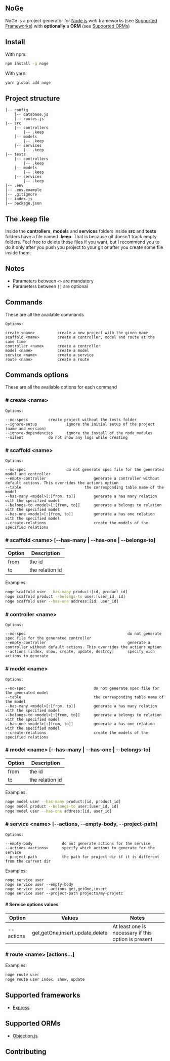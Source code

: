 
## NoGe
NoGe is a project generator for [Node.js](https://nodejs.org) web frameworks (see [Supported Frameworks](#supported-frameworks)) with **optionally** a **ORM** (see [Supoorted ORMs](#supported-orms))

## Install

With npm:
```bash
npm install -g noge
```
With yarn:
```bash
yarn global add noge
```

## Project structure
```
|-- config
	|-- database.js
	|-- routes.js
|-- src
	|-- controllers 
		|-- .keep
	|-- models
		|-- .keep
	|-- services
		|-- .keep
|-- tests
	|-- controllers
		|-- .keep
	|-- models
		|-- .keep
	|-- services
		|-- .keep
|-- .env
|-- .env.example
|-- .gitignore
|-- index.js
|-- package.json
```
## The .keep file

Inside the **controllers**, **models** and **services** folders inside **src** and **tests** folders have a file named **.keep**. That is because git doesn't track empty folders. 
Feel free to delete these files if you want, but I recommend you to do it only after you push you project to your git or after you create some file inside them.

## Notes
- Parameters between `<>` are mandatory
- Parameters between `[]` are optional

## Commands

These are all the available commands

```
Options:

create <name>          create a new project with the given name
scaffold <name>        create a controller, model and route at the same time
controller <name>      create a controller
model <name>           create a model
service <name>         create a service
route <name>           create a route
```

## Commands options
These are all the available options for each command

### # create \<name\>

```
Options:

--no-specs 		   create project without the tests folder
--ignore-setup             ignore the initial setup of the project (name and version)
--ignore-dependencies      ignore the install of the node_modules
--silent 		   do not show any logs while creating
```

### # scaffold \<name\>

```
Options:

--no-spec			       do not generate spec file for the generated model and controller
--empty-controller                     generate a controller without default actions. This overrides the actions option
--table                   	       the corresponding table name of the model
--has-many <model>[:[from, to]]	       generate a has many relation with the specified model
--belongs-to <model>[:[from, to]]      generate a belongs to relation with the specified model
--has-one <model>[:[from, to]]         generate a has one relation with the specified model
--create-relations                     create the models of the specified relations
```

### # scaffold \<name\> [--has-many | --has-one | --belongs-to]
| Option | Description |
| -- | -- |
| from | the id |
| to | the relation id |

Examples:

```bash
noge scaffold user --has-many product:[id, product_id]
noge scaffold product --belongs-to user:[user_id, id]
noge scaffold user --has-one address:[id, user_id]
```

### # controller \<name\>

```
Options:

--no-spec                                             do not generate spec file for the generated controller
--empty-controller                                    generate a controller without default actions. This overrides the actions option
--actions [index, show, create, update, destroy]      specify wich actions to generate
```

### # model \<name\>

```
Options:

--no-spec                              do not generate spec file for the generated model
--table                                the corresponding table name of the model
--has-many <model>[:[from, to]]	       generate a has many relation with the specified model
--belongs-to <model>[:[from, to]]      generate a belongs to relation with the specified model
--has-one <model>[:[from, to]]         generate a has one relation with the specified model
--create-relations                     create the models of the specified relations
```

### # model \<name\> [--has-many | --has-one | --belongs-to]
| Option | Description |
| -- | -- |
| from | the id |
| to | the relation id |

Examples:

```bash
noge model user --has-many product:[id, product_id]
noge model product --belongs-to user:[user_id, id]
noge model user --has-one address:[id, user_id]
```

### # service \<name\> [--actions, --empty-body, --project-path]

```
Options:

--empty-body             do not generate actions for the service
--actions <actions>      specify which actions to generate for the service
--project-path           the path for project dir if it is different from the current dir
```

Examples:

```
noge service user
noge service user --empty-body
noge service user --actions get,getOne,insert
noge service user --project-path projects/my-projetc
```

#### # Service options values
| Option | Values | Notes |
| -- | -- | -- |
| --actions | get,getOne,insert,update,delete | At least one is necessary if this option is present |

### # route \<name\> [actions...]

Examples:
```bash
noge route user
noge route user index, show, update
```

## Supported frameworks

- [Express](https://github.com/expressjs/express)

## Supported ORMs

 - [Objection.js](https://vincit.github.io/objection.js/)

## Contributing
